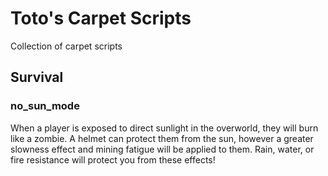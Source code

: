 # Toto's Carpet Scripts
Collection of carpet scripts

## Survival

### no_sun_mode
When a player is exposed to direct sunlight in the overworld, they will burn like a zombie. A helmet can protect them from the sun, however a greater slowness effect and mining fatigue will be applied to them.
Rain, water, or fire resistance will protect you from these effects!